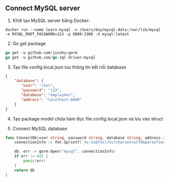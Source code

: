 ## Connect MySQL server

1. Khởi tạo MySQL server bằng Docker:
```docker
docker run --name learn-mysql -v /Users/duy/mysql-data:/var/lib/mysql -e MYSQL_ROOT_PASSWORD=123 -p 8080:3306 -d mysql:latest
```

2. Go get package
```go
go get -u github.com/jinzhu/gorm
go get -u github.com/go-sql-driver/mysql
```

3. Tạo file config.local.json lưu thông tin kết nối database
```json
{
    "database": {
       "user": "root",
       "password": "123",
       "database": "employees",
       "address": "localhost:8080"
    }    
}
```

4. Tạo package model chứa hàm đọc file config.local.json và lưu vào struct

5. Connect MySQL database

```go
func ConnectDb(user string, password string, database string, address string) (*gorm.DB) {
	connectionInfo := fmt.Sprintf(`%s:%s@(%s)/%s?charset=utf8&parseTime=True&loc=Local`, user, password, address, database)

	db, err := gorm.Open("mysql", connectionInfo)
	if err != nil {
		panic(err)
	}
	return db
}
```